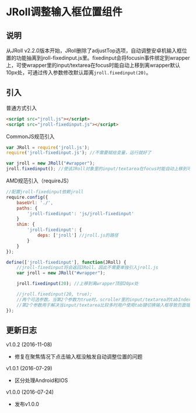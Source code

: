 # JRoll调整输入框位置组件

## 说明

从JRoll v2.2.0版本开始，JRoll删除了adjustTop选项，自动调整安卓机输入框位置的功能抽离到jroll-fixedinput.js里。fixedinput会将focusin事件绑定到wrapper上，可使wrapper里的input/textarea在focus时能自动上移到离wrapper默认10px处，可通过传入参数修改默认距离`jroll.fixedinput(20)`。

## 引入

普通方式引入

```html
<script src="jroll.js"></script>
<script src="jroll-fixedinput.js"></script>
```

CommonJS规范引入

```js
var JRoll = require('jroll.js');
require('jroll-fixedinput.js'); //不需要赋给变量，运行就好了

var jroll = new JRoll("#wrapper");
jroll.fixedinput(); //使该JRoll对象里的input/textarea在focus时能自动上移到可见位置
```

AMD规范引入（requireJS）
```js
//配置jroll-fixedinput依赖jroll
require.config({
    baseUrl: './',
    paths: {
        'jroll-fixedinput': 'js/jroll-fixedinput'
    }
    shim: {
        'jroll-fixedinput': {
            deps: ['jroll'] //jroll.js的路径
        }
    }
});

define(['jroll-fixedinput'], function(JRoll) {
    //jroll-fixedinput将会返回JRoll，因此不需要单独引入jroll.js
    var jroll = new JRoll("#wrapper");

    jroll.fixedinput(20); //上移到离wrapper顶部20px处

    //jroll.fixedinput(20, true);
    //两个可选参数，当第2个参数为true时，scroller里的input/textarea的tabIndex将会设为-1，
    //第2个参数用于解决当input/textarea比较多时用户使用tab键切换输入框导致页面错位的bug
});
```

## 更新日志

v1.0.2 (2016-11-08)

- 修复在聚焦情况下点击输入框没触发自动调整位置的问题

v1.0.1 (2016-07-29)

- 区分处理Android和IOS

v1.0.0 (2016-07-24)

- 发布v1.0.0
